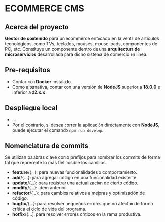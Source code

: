 # ECOMMERCE CMS

## Acerca del proyecto

**Gestor de contenido** para un ecommerce enfocado en la venta de artículos tecnológicos, como TVs, teclados, mouses, mouse-pads, componentes de PC, etc.
Constituye un componente dentro de una **arquitectura de microservicios** desarrollada para dicho sistema de comercio en línea.

## Pre-requisitos
- Contar con **Docker** instalado.
- Como alternativa, contar con una versión de **NodeJS** superior a **18.0.0** e inferior a **22.x.x** .

## Despliegue local
- ...
- Por el contrario, si desea correr la aplicación directamente con **NodeJS**, puede ejecutar el comando `npm run develop`.

## Nomenclatura de commits
Se utilizan palabras clave como prefijos para nombrar los commits de forma tal que represente lo más fiel posible los cambios.

- **feature**/{...}: para nuevas funcionalidades o comportamiento.
- **add**/{...}: para agregar código en una funcionalidad existente.
- **update**/{...}: para registrar una actualización de cierto código.
- **modify**/{...}: ídem anterior.
- **refactor**/{...}: para cambios relativos a mejoras y optimización de código.
- **bugfix**/{...}: para resolver pequeños errores que no afectan de forma crítica el ciclo de vida del programa.
- **hotfix**/{...}: para resolver errores críticos en la rama productiva.
